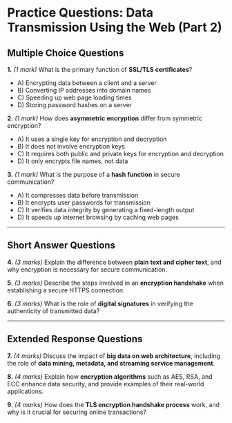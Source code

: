 # **Practice Questions: Data Transmission Using the Web (Part 2)**

## **Multiple Choice Questions**

**1.** *(1 mark)* What is the primary function of **SSL/TLS certificates**?  
   - A) Encrypting data between a client and a server  
   - B) Converting IP addresses into domain names  
   - C) Speeding up web page loading times  
   - D) Storing password hashes on a server  

**2.** *(1 mark)* How does **asymmetric encryption** differ from symmetric encryption?  
   - A) It uses a single key for encryption and decryption  
   - B) It does not involve encryption keys  
   - C) It requires both public and private keys for encryption and decryption 
   - D) It only encrypts file names, not data  

**3.** *(1 mark)* What is the purpose of a **hash function** in secure communication?  
   - A) It compresses data before transmission  
   - B) It encrypts user passwords for transmission  
   - C) It verifies data integrity by generating a fixed-length output  
   - D) It speeds up internet browsing by caching web pages  

---

## **Short Answer Questions**

**4.** *(3 marks)* Explain the difference between **plain text and cipher text**, and why encryption is necessary for secure communication.  

**5.** *(3 marks)* Describe the steps involved in an **encryption handshake** when establishing a secure HTTPS connection.  

**6.** *(3 marks)* What is the role of **digital signatures** in verifying the authenticity of transmitted data?  

---

## **Extended Response Questions**

**7.** *(4 marks)* Discuss the impact of **big data on web architecture**, including the role of **data mining, metadata, and streaming service management**.  

**8.** *(4 marks)* Explain how **encryption algorithms** such as AES, RSA, and ECC enhance data security, and provide examples of their real-world applications.  

**9.** *(4 marks)* How does the **TLS encryption handshake process** work, and why is it crucial for securing online transactions?  

